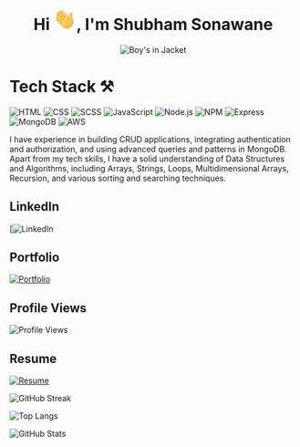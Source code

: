 <h1 align="center">Hi <img src="https://raw.githubusercontent.com/benbahrenburg/benbahrenburg/main/assets/wave.gif" width="40" alt="Wave">, I'm Shubham Sonawane</h1>

<p align="center">
  <img src="https://github-production-user-asset-6210df.s3.amazonaws.com/111420558/241764918-dc226cb9-54d2-4f09-b35d-09350e5dfbae.gif" width="70%" alt="Boy's in Jacket">
</p>

# Tech Stack ⚒️

![HTML](https://img.shields.io/badge/-HTML-323795?style=flat-square&logo=html5&logoColor=white)
![CSS](https://img.shields.io/badge/-CSS-323795?style=flat-square&logo=css3&logoColor=white)
![SCSS](https://img.shields.io/badge/-SCSS-323795?style=flat-square&logo=sass&logoColor=white)
![JavaScript](https://img.shields.io/badge/-JavaScript-323795?style=flat-square&logo=javascript&logoColor=white)
![Node.js](https://img.shields.io/badge/-Node.js-323795?style=flat-square&logo=node.js&logoColor=white)
![NPM](https://img.shields.io/badge/-NPM-323795?style=flat-square&logo=npm&logoColor=white)
![Express](https://img.shields.io/badge/-Express-323795?style=flat-square&logo=express&logoColor=white)
![MongoDB](https://img.shields.io/badge/-MongoDB-323795?style=flat-square&logo=mongodb&logoColor=white)
![AWS](https://img.shields.io/badge/-AWS-323795?style=flat-square&logo=amazon-aws&logoColor=white)

I have experience in building CRUD applications, integrating authentication and authorization, and using advanced queries and patterns in MongoDB.
Apart from my tech skills, I have a solid understanding of Data Structures and Algorithms, including Arrays, Strings, Loops, Multidimensional Arrays, Recursion, and various sorting and searching techniques.

## LinkedIn
[![LinkedIn](https://www.linkedin.com/in/shushu8788)
## Portfolio
[![Portfolio](https://img.shields.io/badge/-Portfolio-323795?style=flat-square&logo=github&logoColor=white)](https://your-portfolio-link.github.io)

## Profile Views
![Profile Views](https://komarev.com/ghpvc/?username=ShuShu-8788&color=blueviolet)

## Resume
[![Resume](https://img.shields.io/badge/-Resume-323795?style=flat-square&logo=adobeacrobatreader&logoColor=white)](https://your-resume-link.pdf)

![GitHub Streak](https://streak-stats.demolab.com/?user=ShuShu-8788&theme=tokyonight-duo)

![Top Langs](https://github-readme-stats.vercel.app/api/top-langs/?username=ShuShu-8788&layout=compact&theme=tokyonight)

![GitHub Stats](https://github-readme-stats.vercel.app/api?username=ShuShu-8788&show_icons=true&theme=tokyonight)
